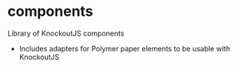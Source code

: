 # components
Library of KnockoutJS components
* Includes adapters for Polymer paper elements to be usable with KnockoutJS
